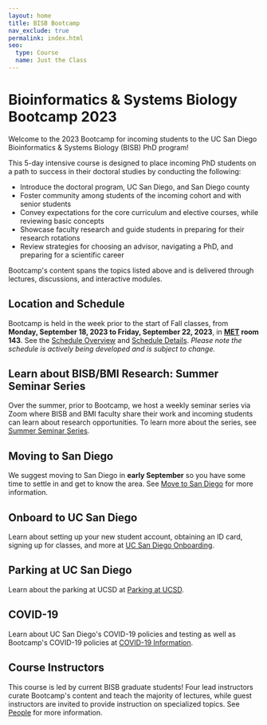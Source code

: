 ```yaml
---
layout: home
title: BISB Bootcamp
nav_exclude: true
permalink: index.html
seo:
  type: Course
  name: Just the Class
---
```


# Bioinformatics & Systems Biology Bootcamp 2023

Welcome to the 2023 Bootcamp for incoming students to the UC San Diego Bioinformatics & Systems Biology (BISB) PhD program!

This 5-day intensive course is designed to place incoming PhD students on a path to success in their doctoral studies by conducting the following:

- Introduce the doctoral program, UC San Diego, and San Diego county
- Foster community among students of the incoming cohort and with senior students
- Convey expectations for the core curriculum and elective courses, while reviewing basic concepts
- Showcase faculty research and guide students in preparing for their research rotations
- Review strategies for choosing an advisor, navigating a PhD, and preparing for a scientific career

Bootcamp's content spans the topics listed above and is delivered through lectures, discussions, and interactive modules.

## Location and Schedule

Bootcamp is held in the week prior to the start of Fall classes, from **Monday, September 18, 2023 to Friday, September 22, 2023**, in **[MET](https://goo.gl/maps/eXQLH5v2zcRU8f8P8) room 143**. See the [Schedule Overview](schedule-overview.md) and [Schedule Details](schedule-details.md). *Please note the schedule is actively being developed and is subject to change.*

## Learn about BISB/BMI Research: Summer Seminar Series

Over the summer, prior to Bootcamp, we host a weekly seminar series via Zoom where BISB and BMI faculty share their work and incoming students can learn about research opportunities. To learn more about the series, see [Summer Seminar Series](summer-seminar.md).

## Moving to San Diego

We suggest moving to San Diego in **early September** so you have some time to settle in and get to know the area. See [Move to San Diego](move-to-san-diego.md) for more information.

## Onboard to UC San Diego

Learn about setting up your new student account, obtaining an ID card, signing up for classes, and more at [UC San Diego Onboarding](ucsd-onboarding.md).

## Parking at UC San Diego

Learn about the parking at UCSD at [Parking at UCSD](ucsd-parking.md).

## COVID-19

Learn about UC San Diego's COVID-19 policies and testing as well as Bootcamp's COVID-19 policies at [COVID-19 Information](covid-bootcamp-procedure.md).

## Course Instructors

This course is led by current BISB graduate students! Four lead instructors curate Bootcamp's content and teach the majority of lectures, while guest instructors are invited to provide instruction on specialized topics. See [People](people.md) for more information.
